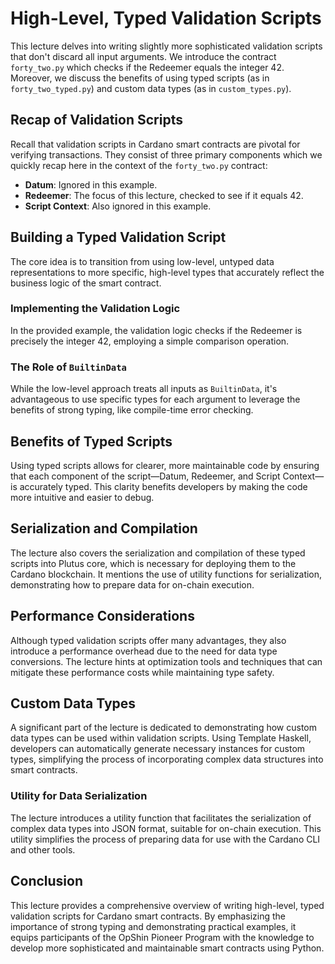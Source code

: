 # High-Level, Typed Validation Scripts

This lecture delves into writing slightly more sophisticated validation scripts that don't discard all input arguments. We introduce the contract `forty_two.py` which checks if the Redeemer equals the integer 42. Moreover, we discuss the benefits of using typed scripts (as in `forty_two_typed.py`) and custom data types (as in `custom_types.py`).

## Recap of Validation Scripts

Recall that validation scripts in Cardano smart contracts are pivotal for verifying transactions. They consist of three primary components which we quickly recap here in the context of the `forty_two.py` contract:

- **Datum**: Ignored in this example.
- **Redeemer**: The focus of this lecture, checked to see if it equals 42.
- **Script Context**: Also ignored in this example.

## Building a Typed Validation Script

The core idea is to transition from using low-level, untyped data representations to more specific, high-level types that accurately reflect the business logic of the smart contract.

### Implementing the Validation Logic

In the provided example, the validation logic checks if the Redeemer is precisely the integer 42, employing a simple comparison operation.

### The Role of `BuiltinData`

While the low-level approach treats all inputs as `BuiltinData`, it's advantageous to use specific types for each argument to leverage the benefits of strong typing, like compile-time error checking.

## Benefits of Typed Scripts

Using typed scripts allows for clearer, more maintainable code by ensuring that each component of the script—Datum, Redeemer, and Script Context—is accurately typed. This clarity benefits developers by making the code more intuitive and easier to debug.

## Serialization and Compilation

The lecture also covers the serialization and compilation of these typed scripts into Plutus core, which is necessary for deploying them to the Cardano blockchain. It mentions the use of utility functions for serialization, demonstrating how to prepare data for on-chain execution.

## Performance Considerations

Although typed validation scripts offer many advantages, they also introduce a performance overhead due to the need for data type conversions. The lecture hints at optimization tools and techniques that can mitigate these performance costs while maintaining type safety.

## Custom Data Types

A significant part of the lecture is dedicated to demonstrating how custom data types can be used within validation scripts. Using Template Haskell, developers can automatically generate necessary instances for custom types, simplifying the process of incorporating complex data structures into smart contracts.

### Utility for Data Serialization

The lecture introduces a utility function that facilitates the serialization of complex data types into JSON format, suitable for on-chain execution. This utility simplifies the process of preparing data for use with the Cardano CLI and other tools.

## Conclusion

This lecture provides a comprehensive overview of writing high-level, typed validation scripts for Cardano smart contracts. By emphasizing the importance of strong typing and demonstrating practical examples, it equips participants of the OpShin Pioneer Program with the knowledge to develop more sophisticated and maintainable smart contracts using Python.